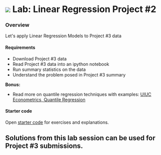 # ![](https://ga-dash.s3.amazonaws.com/production/assets/logo-9f88ae6c9c3871690e33280fcf557f33.png) Lab: Linear Regression Project #2

### Overview

Let's apply Linear Regression Models to Project #3 data

#### Requirements

- Download Project #3 data 
- Read Project #3 data into an ipython notebook
- Run summary statistics on the data
- Understand the problem posed in Project #3 summary

**Bonus:**
- Read more on quantile regression techniques with examples: [UIUC Econometrics, Quantile Regression](http://www.econ.uiuc.edu/~roger/research/rq/QRJEP.pdf)

#### Starter code

Open [starter code](./code/starter-code/loss-functions-regression-metrics-practice.ipynb) for exercises and explanations. 

Solutions from this lab session can be used for Project #3 submissions. 
---
